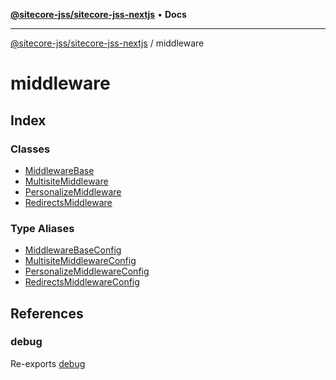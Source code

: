[**@sitecore-jss/sitecore-jss-nextjs**](../README.md) • **Docs**

***

[@sitecore-jss/sitecore-jss-nextjs](../README.md) / middleware

# middleware

## Index

### Classes

- [MiddlewareBase](classes/MiddlewareBase.md)
- [MultisiteMiddleware](classes/MultisiteMiddleware.md)
- [PersonalizeMiddleware](classes/PersonalizeMiddleware.md)
- [RedirectsMiddleware](classes/RedirectsMiddleware.md)

### Type Aliases

- [MiddlewareBaseConfig](type-aliases/MiddlewareBaseConfig.md)
- [MultisiteMiddlewareConfig](type-aliases/MultisiteMiddlewareConfig.md)
- [PersonalizeMiddlewareConfig](type-aliases/PersonalizeMiddlewareConfig.md)
- [RedirectsMiddlewareConfig](type-aliases/RedirectsMiddlewareConfig.md)

## References

### debug

Re-exports [debug](../index/variables/debug.md)
